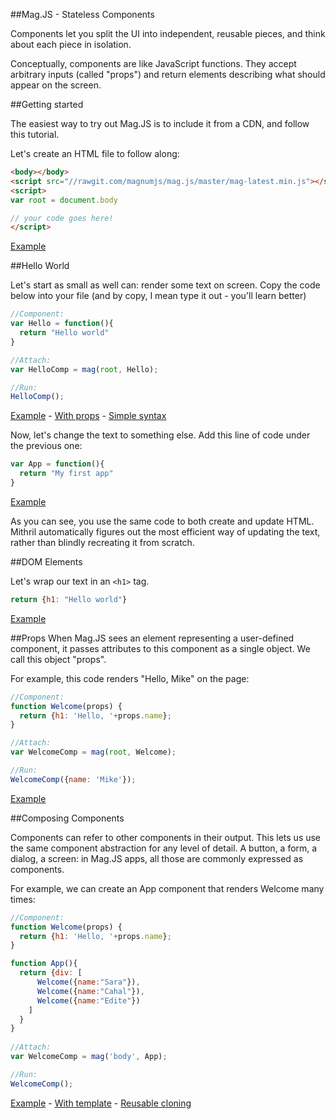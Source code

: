 ##Mag.JS - Stateless Components

Components let you split the UI into independent, reusable pieces, and think about each piece in isolation.

Conceptually, components are like JavaScript functions. They accept arbitrary inputs (called "props") and return elements describing what should appear on the screen.

##Getting started

The easiest way to try out Mag.JS is to include it from a CDN, and follow this tutorial.

Let's create an HTML file to follow along:

```html
<body></body>
<script src="//rawgit.com/magnumjs/mag.js/master/mag-latest.min.js"></script>
<script>
var root = document.body

// your code goes here!
</script>
```
[Example](http://jsbin.com/tubafuhepu/edit?html,output)

##Hello World

Let's start as small as well can: render some text on screen. Copy the code below into your file (and by copy, I mean type it out - you'll learn better)

```javascript
//Component:
var Hello = function(){
  return "Hello world"
}

//Attach:
var HelloComp = mag(root, Hello);

//Run:
HelloComp();
```
[Example](http://jsbin.com/damazuwopo/edit?html,output) - [With props](http://jsbin.com/vonamutano/edit?html,output) - [Simple syntax](http://jsbin.com/pomolafeli/edit?html,output)

Now, let's change the text to something else. Add this line of code under the previous one:

```javascript
var App = function(){
  return "My first app"
}
```
[Example](http://jsbin.com/wixopufafa/edit?html,output)

As you can see, you use the same code to both create and update HTML. Mithril automatically figures out the most efficient way of updating the text, rather than blindly recreating it from scratch.

##DOM Elements

Let's wrap our text in an `<h1>` tag.

```javascript
return {h1: "Hello world"}
```
[Example](http://jsbin.com/migukexede/edit?html,output)


##Props
When Mag.JS sees an element representing a user-defined component, it passes attributes to this component as a single object.
We call this object "props".

For example, this code renders "Hello, Mike" on the page:

```javascript
//Component:
function Welcome(props) {
  return {h1: 'Hello, '+props.name};
}

//Attach:
var WelcomeComp = mag(root, Welcome);

//Run:
WelcomeComp({name: 'Mike'});
```
[Example](http://jsbin.com/xukidaxive/edit?html,output)


##Composing Components

Components can refer to other components in their output. 
This lets us use the same component abstraction for any level of detail. 
A button, a form, a dialog, a screen: in Mag.JS apps, all those are commonly expressed as components.

For example, we can create an App component that renders Welcome many times:

```javascript
//Component:
function Welcome(props) {
  return {h1: 'Hello, '+props.name};
}

function App(){
  return {div: [
      Welcome({name:"Sara"}),
      Welcome({name:"Cahal"}),
      Welcome({name:"Edite"})
    ]
  }
}
  
//Attach:
var WelcomeComp = mag('body', App);

//Run:
WelcomeComp();
```
[Example](http://jsbin.com/tuyimabogi/edit?html,output) - [With template](http://jsbin.com/rogikezoru/edit?html,output) - [Reusable cloning](http://jsbin.com/hamowoxuno/edit?html,output)
